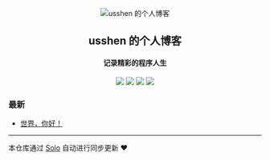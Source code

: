 <p align="center"><img alt="usshen 的个人博客" src="https://static.b3log.org/images/brand/solo-32.png"></p><h2 align="center">
usshen 的个人博客
</h2>

<h4 align="center">记录精彩的程序人生</h4>
<p align="center"><a title="usshen 的个人博客" target="_blank" href="https://github.com/usshen/solo-blog"><img src="https://img.shields.io/github/last-commit/usshen/solo-blog.svg?style=flat-square&color=FF9900"></a>
<a title="GitHub repo size in bytes" target="_blank" href="https://github.com/usshen/solo-blog"><img src="https://img.shields.io/github/repo-size/usshen/solo-blog.svg?style=flat-square"></a>
<a title="Solo Version" target="_blank" href="https://github.com/b3log/solo/releases"><img src="https://img.shields.io/badge/solo-3.6.3-f1e05a.svg?style=flat-square&color=blueviolet"></a>
<a title="Hits" target="_blank" href="https://github.com/b3log/hits"><img src="https://hits.b3log.org/usshen/solo-blog.svg"></a></p>

### 最新

* [世界，你好！](https://solo.oo9z.tk/hello-solo)



---

本仓库通过 [Solo](https://github.com/b3log/solo) 自动进行同步更新 ❤️ 